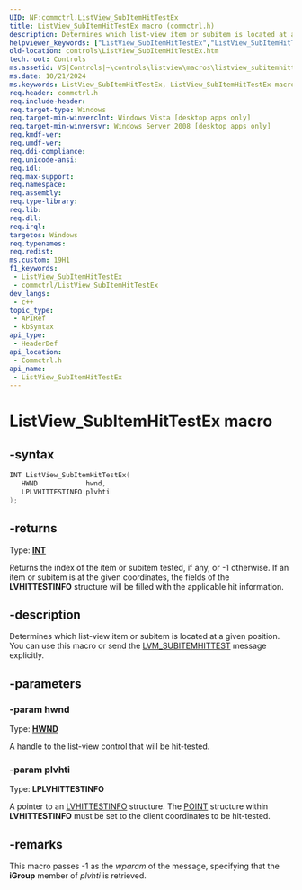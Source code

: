 ```yaml
---
UID: NF:commctrl.ListView_SubItemHitTestEx
title: ListView_SubItemHitTestEx macro (commctrl.h)
description: Determines which list-view item or subitem is located at a given position. You can use this macro or send the LVM_SUBITEMHITTEST message explicitly. (ListView_SubItemHitTestEx)
helpviewer_keywords: ["ListView_SubItemHitTestEx","ListView_SubItemHitTestEx macro [Windows Controls]","_shell_ListView_SubItemHitTestEx","_shell_ListView_SubItemHitTestEx_cpp","commctrl/ListView_SubItemHitTestEx","controls.ListView_SubItemHitTestEx","controls._shell_ListView_SubItemHitTestEx"]
old-location: controls\ListView_SubItemHitTestEx.htm
tech.root: Controls
ms.assetid: VS|Controls|~\controls\listview\macros\listview_subitemhittestex.htm
ms.date: 10/21/2024
ms.keywords: ListView_SubItemHitTestEx, ListView_SubItemHitTestEx macro [Windows Controls], _shell_ListView_SubItemHitTestEx, _shell_ListView_SubItemHitTestEx_cpp, commctrl/ListView_SubItemHitTestEx, controls.ListView_SubItemHitTestEx, controls._shell_ListView_SubItemHitTestEx
req.header: commctrl.h
req.include-header: 
req.target-type: Windows
req.target-min-winverclnt: Windows Vista [desktop apps only]
req.target-min-winversvr: Windows Server 2008 [desktop apps only]
req.kmdf-ver: 
req.umdf-ver: 
req.ddi-compliance: 
req.unicode-ansi: 
req.idl: 
req.max-support: 
req.namespace: 
req.assembly: 
req.type-library: 
req.lib: 
req.dll: 
req.irql: 
targetos: Windows
req.typenames: 
req.redist: 
ms.custom: 19H1
f1_keywords:
 - ListView_SubItemHitTestEx
 - commctrl/ListView_SubItemHitTestEx
dev_langs:
 - c++
topic_type:
 - APIRef
 - kbSyntax
api_type:
 - HeaderDef
api_location:
 - Commctrl.h
api_name:
 - ListView_SubItemHitTestEx
---
```


# ListView_SubItemHitTestEx macro

## -syntax

```cpp
INT ListView_SubItemHitTestEx(
   HWND            hwnd,
   LPLVHITTESTINFO plvhti
);
```

## -returns

Type: **[INT](/windows/desktop/winprog/windows-data-types)**

Returns the index of the item or subitem tested, if any, or -1 otherwise. If an item or subitem is at the given coordinates, the fields of the <b>LVHITTESTINFO</b> structure will be filled with the applicable hit information.


## -description

Determines which list-view item or subitem is located at a given position. You can use this macro or send the <a href="/windows/desktop/Controls/lvm-subitemhittest">LVM_SUBITEMHITTEST</a> message explicitly.

## -parameters

### -param hwnd

Type: <b><a href="/windows/desktop/WinProg/windows-data-types">HWND</a></b>

A handle to the list-view control that will be hit-tested.

### -param plvhti

Type: <b>LPLVHITTESTINFO</b>

A pointer to an <a href="/windows/desktop/api/commctrl/ns-commctrl-lvhittestinfo">LVHITTESTINFO</a> structure. The <a href="/windows/win32/api/windef/ns-windef-point">POINT</a> structure within <b>LVHITTESTINFO</b> must be set to the client coordinates to be hit-tested.

## -remarks

This macro passes -1 as the <i>wparam</i> of the message, specifying that the <b>iGroup</b> member of <i>plvhti</i> is retrieved.
